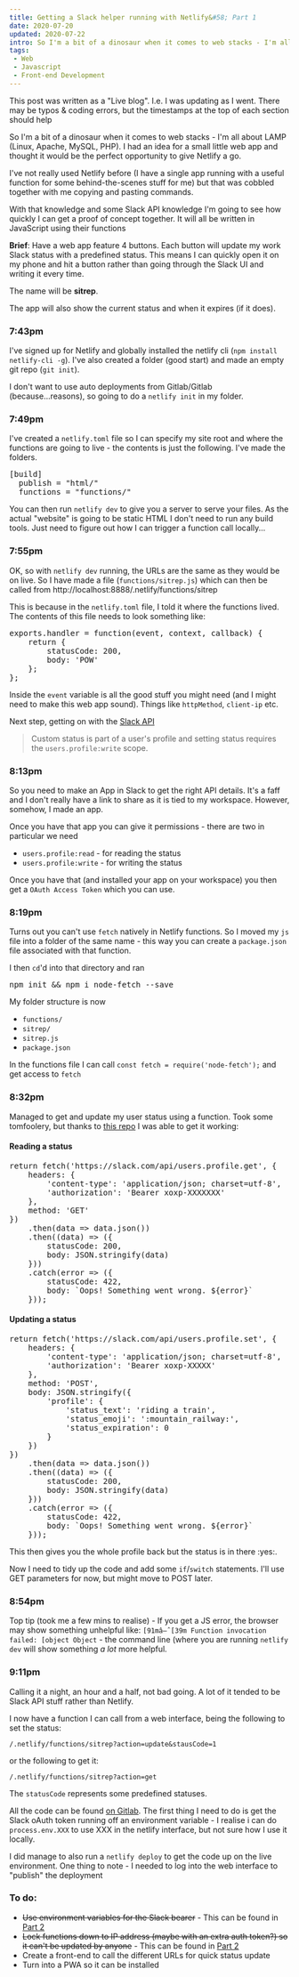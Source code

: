 ```yaml
---
title: Getting a Slack helper running with Netlify&#58; Part 1
date: 2020-07-20
updated: 2020-07-22
intro: So I'm a bit of a dinosaur when it comes to web stacks - I'm all about LAMP (Linux, Apache, MySQL, PHP). I had an idea for a small little web app and thought it would be the perfect opportunity to give Netlify a go.
tags:
 - Web
 - Javascript
 - Front-end Development
---
```


<div class="info">This post was written as a "Live blog". I.e. I was updating as I went. There may be typos & coding errors, but the timestamps at the top of each section should help</div>

So I'm a bit of a dinosaur when it comes to web stacks - I'm all about LAMP (Linux, Apache, MySQL, PHP). I had an idea for a small little web app and thought it would be the perfect opportunity to give Netlify a go.

I've not really used Netlify before (I have a single app running with a useful function for some behind-the-scenes stuff for me) but that was cobbled together with me copying and pasting commands.

With that knowledge and some Slack API knowledge I'm going to see how quickly I can get a proof of concept together. It will all be written in JavaScript using their functions

**Brief**: Have a web app feature 4 buttons. Each button will update my work Slack status with a predefined status. This means I can quickly open it on my phone and hit a button rather than going through the Slack UI and writing it every time.

The name will be **sitrep**.

The app will also show the current status and when it expires (if it does).

### 7:43pm

I've signed up for Netlify and globally installed the netlify cli (`npm install netlify-cli -g`). I've also created a folder (good start) and made an empty git repo (`git init`).

I don't want to use auto deployments from Gitlab/Gitlab (because...reasons), so going to do a `netlify init` in my folder.

### 7:49pm

I've created a `netlify.toml` file so I can specify my site root and where the functions are going to live - the contents is just the following. I've made the folders.

<pre class="language-bash">[build]
  publish = "html/"
  functions = "functions/"</pre>

You can then run `netlify dev` to give you a server to serve your files. As the actual "website" is going to be static HTML I don't need to run any build tools. Just need to figure out how I can trigger a function call locally...

### 7:55pm

OK, so with `netlify dev` running, the URLs are the same as they would be on live. So I have made a file (`functions/sitrep.js`) which can then be called from http://localhost:8888/.netlify/functions/sitrep

This is because in the `netlify.toml` file, I told it where the functions lived. The contents of this file needs to look something like:

<pre class="language-js">exports.handler = function(event, context, callback) {
	return {
		statusCode: 200,
		body: 'POW'
	};
};</pre>

Inside the `event` variable is all the good stuff you might need (and I might need to make this web app sound). Things like `httpMethod`, `client-ip` etc.

Next step, getting on with the [Slack API](https://api.slack.com/docs/presence-and-status#custom_status)

> Custom status is part of a user's profile and setting status requires the `users.profile:write` scope.

### 8:13pm

So you need to make an App in Slack to get the right API details. It's a faff and I don't really have a link to share as it is tied to my workspace. However, somehow, I made an app.

Once you have that app you can give it permissions - there are two in particular we need 

- `users.profile:read` - for reading the status
- `users.profile:write` - for writing the status

Once you have that (and installed your app on your workspace) you then get a `OAuth Access Token` which you can use.

### 8:19pm

Turns out you can't use `fetch` natively in Netlify functions. So I moved my `js` file into a folder of the same name - this way you can create a `package.json` file associated with that function.

I then `cd`'d into that directory and ran

<pre class="language-bash">npm init && npm i node-fetch --save</pre>

My folder structure is now

- `functions/`
 - `sitrep/`
  - `sitrep.js`
  - `package.json`

In the functions file I can call `const fetch = require('node-fetch');` and get access to `fetch`

### 8:32pm

Managed to get and update my user status using a function. Took some tomfoolery, but thanks to [this repo](https://github.com/netlify/functions/blob/master/src/lambda/hello_slack.js) I was able to get it working:

#### Reading a status

<pre class="language-js">return fetch('https://slack.com/api/users.profile.get', {
	headers: {
		'content-type': 'application/json; charset=utf-8',
		'authorization': 'Bearer xoxp-XXXXXXX'
	},
	method: 'GET'
})
	.then(data => data.json())
	.then((data) => ({
		statusCode: 200,
		body: JSON.stringify(data)
	}))
	.catch(error => ({
		statusCode: 422,
		body: `Oops! Something went wrong. ${error}`
	}));</pre>


#### Updating a status

<pre class="language-js">return fetch('https://slack.com/api/users.profile.set', {
	headers: {
		'content-type': 'application/json; charset=utf-8',
		'authorization': 'Bearer xoxp-XXXXX'
	},
	method: 'POST',
	body: JSON.stringify({
		'profile': {
			'status_text': 'riding a train',
			'status_emoji': ':mountain_railway:',
			'status_expiration': 0
		}
	})
})
	.then(data => data.json())
	.then((data) => ({
		statusCode: 200,
		body: JSON.stringify(data)
	}))
	.catch(error => ({
		statusCode: 422,
		body: `Oops! Something went wrong. ${error}`
	}));</pre>

This then gives you the whole profile back but the status is in there :yes:.

Now I need to tidy up the code and add some `if`/`switch` statements. I'll use GET parameters for now, but might move to POST later.

### 8:54pm

Top tip (took me a few mins to realise) - If you get a JS error, the browser may show something unhelpful like: `[91mâ—ˆ[39m Function invocation failed: [object Object` - the command line (where you are running `netlify dev` will show something _a lot_ more helpful.

### 9:11pm

Calling it a night, an hour and a half, not bad going. A lot of it tended to be Slack API stuff rather than Netlify.

I now have a function I can call from a web interface, being the following to set the status:

`/.netlify/functions/sitrep?action=update&stausCode=1`

or the following to get it:

`/.netlify/functions/sitrep?action=get`

The `statusCode` represents some predefined statuses.

All the code can be found [on Gitlab](https://gitlab.com/mikestreety/sitrep).  The first thing I need to do is get the Slack oAuth token running off an environment variable - I realise i can do `process.env.XXX` to use XXX in the netlify interface, but not sure how I use it locally.

I did manage to also run a `netlify deploy` to get the code up on the live environment. One thing to note - I needed to log into the web interface to "publish" the deployment

### To do:

- <s>Use environment variables for the Slack bearer</s> - This can be found in [Part 2](https://www.mikestreety.co.uk/blog/getting-a-slack-helper-running-with-netlify-part-2)
- <s>Lock functions down to IP address (maybe with an extra auth token?) so it can't be updated by anyone</s> - This can be found in [Part 2](https://www.mikestreety.co.uk/blog/getting-a-slack-helper-running-with-netlify-part-2)
- Create a front-end to call the different URLs for quick status update
- Turn into a PWA so it can be installed